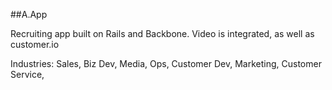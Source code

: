 ##A.App

Recruiting app built on Rails and Backbone. Video is integrated, as well as customer.io

Industries: Sales, Biz Dev, Media, Ops, Customer Dev, Marketing, Customer Service, 

